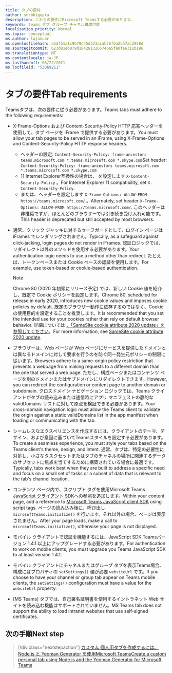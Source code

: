 ```yaml
---
title: タブの要件
author: surbhigupta
description: これらの要件にMicrosoft Teamsする必要があります。
keywords: teams タブ グループ チャネル構成可能
localization_priority: Normal
ms.topic: conceptual
ms.author: lajanuar
ms.openlocfilehash: a5d4b1a1c9b79d45d323acab7bfba2ba7ac2958d
ms.sourcegitcommit: 623d81eb079d1842813265746a5fe0fe6311b196
ms.translationtype: MT
ms.contentlocale: ja-JP
ms.lasthandoff: 06/22/2021
ms.locfileid: "53069211"
---
```

# <a name="tab-requirements"></a><span data-ttu-id="c4238-104">タブの要件</span><span class="sxs-lookup"><span data-stu-id="c4238-104">Tab requirements</span></span>

<span data-ttu-id="c4238-105">Teamsタブは、次の要件に従う必要があります。</span><span class="sxs-lookup"><span data-stu-id="c4238-105">Teams tabs must adhere to the following requirements:</span></span>

* <span data-ttu-id="c4238-106">X-Frame-Options および Content-Security-Policy HTTP 応答ヘッダーを使用して、タブ ページを iFrame で提供する必要があります。</span><span class="sxs-lookup"><span data-stu-id="c4238-106">You must allow your tab pages to be served in an iFrame, using X-Frame-Options and Content-Security-Policy HTTP response headers.</span></span>
  * <span data-ttu-id="c4238-107">ヘッダーの設定: `Content-Security-Policy: frame-ancestors teams.microsoft.com *.teams.microsoft.com *.skype.com`</span><span class="sxs-lookup"><span data-stu-id="c4238-107">Set header: `Content-Security-Policy: frame-ancestors teams.microsoft.com *.teams.microsoft.com *.skype.com`</span></span>
  * <span data-ttu-id="c4238-108">11 Internet Explorer互換性の場合は、 を設定します `X-Content-Security-Policy` 。</span><span class="sxs-lookup"><span data-stu-id="c4238-108">For Internet Explorer 11 compatibility, set `X-Content-Security-Policy`.</span></span>
  * <span data-ttu-id="c4238-109">または、ヘッダーを設定します `X-Frame-Options: ALLOW-FROM https://teams.microsoft.com/` 。</span><span class="sxs-lookup"><span data-stu-id="c4238-109">Alternately, set header `X-Frame-Options: ALLOW-FROM https://teams.microsoft.com/`.</span></span> <span data-ttu-id="c4238-110">このヘッダーは非推奨ですが、ほとんどのブラウザーでは引き続き受け入れ可能です。</span><span class="sxs-lookup"><span data-stu-id="c4238-110">This header is deprecated but still accepted by most browsers.</span></span>
* <span data-ttu-id="c4238-111">通常、クリック ジャッキに対するセーフガードとして、ログイン ページは iFrames でレンダリングされません。</span><span class="sxs-lookup"><span data-stu-id="c4238-111">Typically, as a safeguard against click-jacking, login pages do not render in iFrames.</span></span> <span data-ttu-id="c4238-112">認証ロジックでは、リダイレクト以外のメソッドを使用する必要があります。</span><span class="sxs-lookup"><span data-stu-id="c4238-112">Your authentication logic needs to use a method other than redirect.</span></span> <span data-ttu-id="c4238-113">たとえば、トークンベースまたは Cookie ベースの認証を使用します。</span><span class="sxs-lookup"><span data-stu-id="c4238-113">For example, use token-based or cookie-based authentication.</span></span>

    > [!NOTE]
    > <span data-ttu-id="c4238-114">Chrome 80 (2020 年初頭にリリース予定) では、新しい Cookie 値を紹介し、既定で Cookie ポリシーを設定します。</span><span class="sxs-lookup"><span data-stu-id="c4238-114">Chrome 80, scheduled for release in early 2020, introduces new cookie values and imposes cookie policies by default.</span></span> <span data-ttu-id="c4238-115">既定のブラウザー動作に依存するのではなく、Cookie の使用目的を設定することを推奨します。</span><span class="sxs-lookup"><span data-stu-id="c4238-115">It is recommended that you set the intended use for your cookies rather than rely on default browser behavior.</span></span> <span data-ttu-id="c4238-116">詳細については [、「SameSite cookie attribute 2020 update」を参照してください](../../resources/samesite-cookie-update.md)。</span><span class="sxs-lookup"><span data-stu-id="c4238-116">For more information, see [SameSite cookie attribute 2020 update](../../resources/samesite-cookie-update.md).</span></span>

* <span data-ttu-id="c4238-117">ブラウザーは、Web ページが Web ページにサービスを提供したドメインとは異なるドメインに対して要求を行うのを防ぐ同一発生元ポリシーの制限に従います。</span><span class="sxs-lookup"><span data-stu-id="c4238-117">Browsers adhere to a same-origin policy restriction that prevents a webpage from making requests to a different domain than the one that served a web page.</span></span> <span data-ttu-id="c4238-118">ただし、構成ページまたはコンテンツ ページを別のドメインまたはサブドメインにリダイレクトできます。</span><span class="sxs-lookup"><span data-stu-id="c4238-118">However, you can redirect the configuration or content page to another domain or subdomain.</span></span> <span data-ttu-id="c4238-119">クロスドメイン ナビゲーション ロジックでは、Teams クライアントがタブの読み込みまたは通信時にアプリ マニフェストの静的な validDomains リストに対して原点を検証できる必要があります。</span><span class="sxs-lookup"><span data-stu-id="c4238-119">Your cross-domain navigation logic must allow the Teams client to validate the origin against a static validDomains list in the app manifest when loading or communicating with the tab.</span></span>

* <span data-ttu-id="c4238-120">シームレスなエクスペリエンスを作成するには、クライアントのテーマ、デザイン、および意図に基づいてTeamsスタイルを設定する必要があります。</span><span class="sxs-lookup"><span data-stu-id="c4238-120">To create a seamless experience, you must style your tabs based on the Teams client's theme, design, and intent.</span></span> <span data-ttu-id="c4238-121">通常、タブは、特定の必要性に対処し、小さなタスクセットまたはタブのチャネルの場所に関連するデータのサブセットに焦点を当てするために構築されている場合に最適です。</span><span class="sxs-lookup"><span data-stu-id="c4238-121">Typically, tabs work best when they are built to address a specific need and focus on a small set of tasks or a subset of data that is relevant to the tab's channel location.</span></span>

* <span data-ttu-id="c4238-122">コンテンツ ページ内で、スクリプト タグを使用Microsoft Teams [JavaScript クライアント SDK](/javascript/api/overview/msteams-client)への参照を追加します。</span><span class="sxs-lookup"><span data-stu-id="c4238-122">Within your content page, add a reference to [Microsoft Teams JavaScript client SDK](/javascript/api/overview/msteams-client) using script tags.</span></span> <span data-ttu-id="c4238-123">ページの読み込み後に、呼び出し `microsoftTeams.initialize()` を行います。それ以外の場合、ページは表示されません。</span><span class="sxs-lookup"><span data-stu-id="c4238-123">After your page loads, make a call to `microsoftTeams.initialize()`, otherwise your page is not displayed.</span></span>

* <span data-ttu-id="c4238-124">モバイル クライアントで認証を機能するには、JavaScript SDK Teamsバージョン 1.4.1 以上にアップグレードする必要があります。</span><span class="sxs-lookup"><span data-stu-id="c4238-124">For authentication to work on mobile clients, you must upgrade you Teams JavaScript SDK to at least version 1.4.1.</span></span>

* <span data-ttu-id="c4238-125">モバイル クライアントにチャネルまたはグループ タブを表示Teams場合、構成にはプロパティの `setSettings()` 値が必要 `websiteUrl` です。</span><span class="sxs-lookup"><span data-stu-id="c4238-125">If you choose to have your channel or group tab appear on Teams mobile clients, the `setSettings()` configuration must have a value for the `websiteUrl` property.</span></span>

* <span data-ttu-id="c4238-126">[MS Teams] タブでは、自己署名証明書を使用するイントラネット Web サイトを読み込む機能はサポートされていません。</span><span class="sxs-lookup"><span data-stu-id="c4238-126">MS Teams tab does not support the ability to load intranet websites that use self-signed certificates.</span></span>

## <a name="next-step"></a><span data-ttu-id="c4238-127">次の手順</span><span class="sxs-lookup"><span data-stu-id="c4238-127">Next step</span></span>

> [!div class="nextstepaction"]
> [<span data-ttu-id="c4238-128">カスタム 個人用タブを作成するには、Node.js と Yeoman Generator を使用Microsoft Teams</span><span class="sxs-lookup"><span data-stu-id="c4238-128">Create a custom personal tab using Node.js and the Yeoman Generator for Microsoft Teams</span></span>](~/tabs/quickstarts/create-personal-tab-node-yeoman.md)
